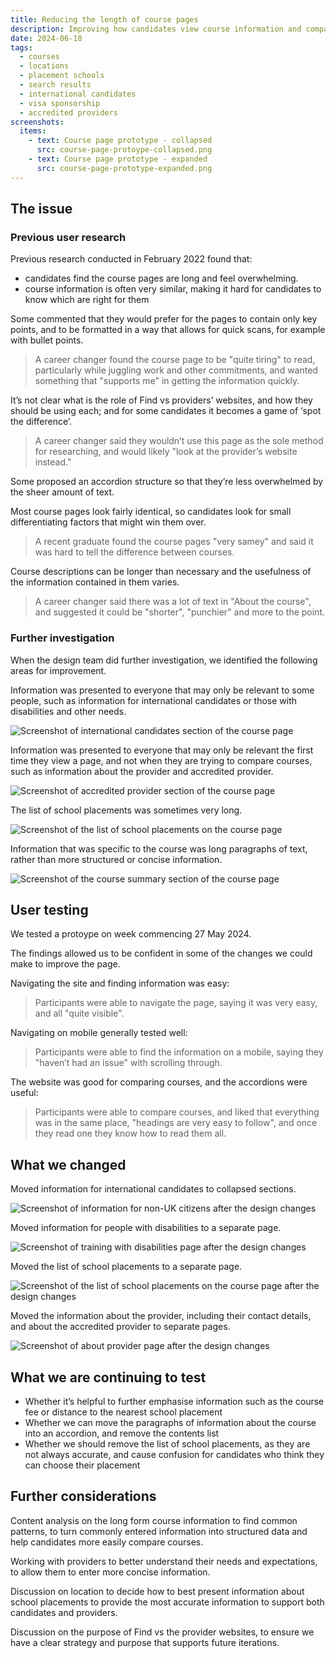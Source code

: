 ```yaml
---
title: Reducing the length of course pages
description: Improving how candidates view course information and compare courses by moving information to be accessible at the point of need.
date: 2024-06-18
tags:
  - courses
  - locations
  - placement schools
  - search results
  - international candidates
  - visa sponsorship
  - accredited providers
screenshots:
  items:
    - text: Course page prototype - collapsed
      src: course-page-protoype-collapsed.png
    - text: Course page prototype - expanded
      src: course-page-prototype-expanded.png
---
```


## The issue

### Previous user research

Previous research conducted in February 2022 found that:

- candidates find the course pages are long and feel overwhelming.
- course information is often very similar, making it hard for candidates to know which are right for them

Some commented that they would prefer for the pages to contain only key points, and to be formatted in a way that allows for quick scans, for example with bullet points.

> A career changer found the course page to be "quite tiring" to read, particularly while juggling work and other commitments, and wanted something that "supports me" in getting the information quickly.

It’s not clear what is the role of Find vs providers’ websites, and how they should be using each; and for some candidates it becomes a game of ‘spot the difference’.

> A career changer said they wouldn’t use this page as the sole method for researching, and would likely "look at the provider’s website instead."

Some proposed an accordion structure so that they’re less overwhelmed by the sheer amount of text.

Most course pages look fairly identical, so candidates look for small differentiating factors that might win them over.

> A recent graduate found the course pages "very samey" and said it was hard to tell the difference between courses.

Course descriptions can be longer than necessary and the usefulness of the information contained in them varies.

> A career changer said there was a lot of text in "About the course", and suggested it could be "shorter", "punchier" and more to the point.

### Further investigation

When the design team did further investigation, we identified the following areas for improvement.

Information was presented to everyone that may only be relevant to some people, such as information for international candidates or those with disabilities and other needs.

![Screenshot of international candidates section of the course page](international-candidates-before.png)

Information was presented to everyone that may only be relevant the first time they view a page, and not when they are trying to compare courses, such as information about the provider and accredited provider.

![Screenshot of accredited provider section of the course page](about-accredited-provider.png)

The list of school placements was sometimes very long.

![Screenshot of the list of school placements on the course page](school-placements-before.png)

Information that was specific to the course was long paragraphs of text, rather than more structured or concise information.

![Screenshot of the course summary section of the course page](about-the-course.png)

## User testing

We tested a protoype on week commencing 27 May 2024.

The findings allowed us to be confident in some of the changes we could make to improve the page.

Navigating the site and finding information was easy:

> Participants were able to navigate the page, saying it was very easy, and all "quite visible".

Navigating on mobile generally tested well:

> Participants were able to find the information on a mobile, saying they "haven’t had an issue" with scrolling through.

The website was good for comparing courses, and the accordions were useful:

> Participants were able to compare courses, and liked that everything was in the same place, "headings are very easy to follow", and once they read one they know how to read them all.

## What we changed

Moved information for international candidates to collapsed sections.

![Screenshot of information for non-UK citizens after the design changes](international-candidates-after.png)

Moved information for people with disabilities to a separate page.

![Screenshot of training with disabilities page after the design changes](training-with-disabilities-after.png)

Moved the list of school placements to a separate page.

![Screenshot of the list of school placements on the course page after the design changes](school-placements-after.png)

Moved the information about the provider, including their contact details, and about the accredited provider to separate pages.

![Screenshot of about provider page after the design changes](about-provider-after.png)

## What we are continuing to test

- Whether it’s helpful to further emphasise information such as the course fee or distance to the nearest school placement
- Whether we can move the paragraphs of information about the course into an accordion, and remove the contents list
- Whether we should remove the list of school placements, as they are not always accurate, and cause confusion for candidates who think they can choose their placement

## Further considerations

Content analysis on the long form course information to find common patterns, to turn commonly entered information into structured data and help candidates more easily compare courses.

Working with providers to better understand their needs and expectations, to allow them to enter more concise information.

Discussion on location to decide how to best present information about school placements to provide the most accurate information to support both candidates and providers.

Discussion on the purpose of Find vs the provider websites, to ensure we have a clear strategy and purpose that supports future iterations.
